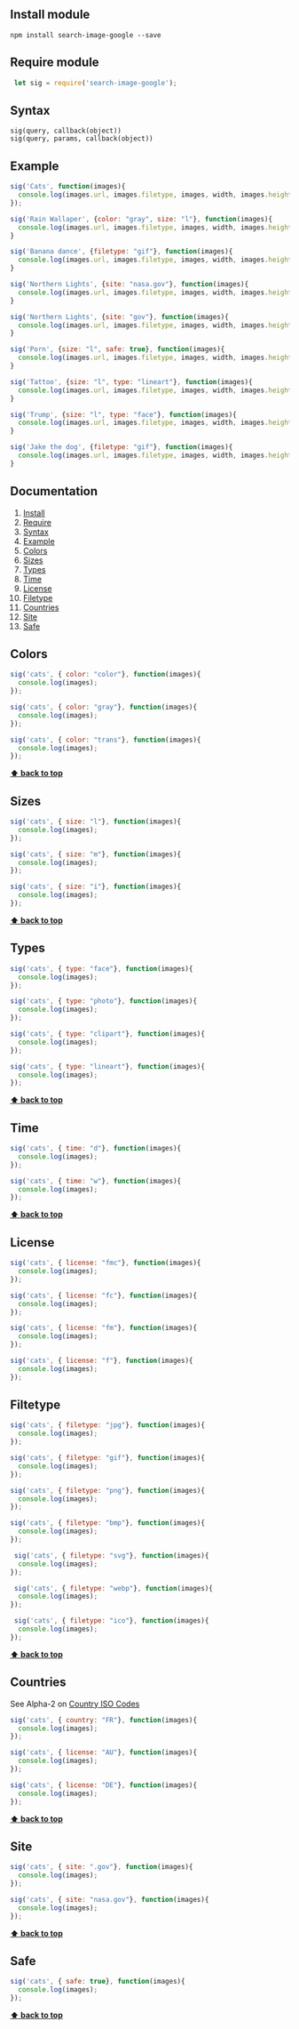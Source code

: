 ## Install module
  <a name="Install"></a>
   ```
   npm install search-image-google --save
   ```
   
## Require module
  <a name="Require"></a>
   ```javascript
    let sig = require('search-image-google');
  ```

## Syntax
  <a name="Syntax"></a>
  ```
  sig(query, callback(object))
  sig(query, params, callback(object))
  ```
  
## Example
  <a name="Example"></a>
  ```javascript  
  sig('Сats', function(images){
    console.log(images.url, images.filetype, images, width, images.height);
  });
  
  sig('Rain Wallaper', {color: "gray", size: "l"}, function(images){
	console.log(images.url, images.filetype, images, width, images.height);
  }
  
  sig('Banana dance', {filetype: "gif"}, function(images){
	console.log(images.url, images.filetype, images, width, images.height);
  }
  
  sig('Northern Lights', {site: "nasa.gov"}, function(images){
	console.log(images.url, images.filetype, images, width, images.height);
  }
  
  sig('Northern Lights', {site: "gov"}, function(images){
	console.log(images.url, images.filetype, images, width, images.height);
  }
  
  sig('Porn', {size: "l", safe: true}, function(images){
	console.log(images.url, images.filetype, images, width, images.height);
  }
  
  sig('Tattoo', {size: "l", type: "lineart"}, function(images){
	console.log(images.url, images.filetype, images, width, images.height);
  }
  
  sig('Trump', {size: "l", type: "face"}, function(images){
	console.log(images.url, images.filetype, images, width, images.height);
  }
  
  sig('Jake the dog', {filetype: "gif"}, function(images){
	console.log(images.url, images.filetype, images, width, images.height);
  }
  ```
  
## Documentation
  <a name="Documentation"></a>
  1. [Install](#Install)
  1. [Require](#Require)
  1. [Syntax](#Syntax)
  1. [Example](#Example)
  1. [Colors](#Colors)
  1. [Sizes](#Sizes)
  1. [Types](#Types)
  1. [Time](#Time)
  1. [License](#License)
  1. [Filetype](#Filetype)
  1. [Countries](#Countries)
  1. [Site](#Site)
  1. [Safe](#Safe)

## Colors
  <a name="Colors"></a>
  ```javascript  
  sig('cats', { color: "color"}, function(images){
    console.log(images);
  });

  sig('cats', { color: "gray"}, function(images){
    console.log(images);
  });

  sig('cats', { color: "trans"}, function(images){
    console.log(images);
  });
  ```
  **[⬆ back to top](#Documentation)**
  
## Sizes
  <a name="Sizes"></a>
  ```javascript  
  sig('cats', { size: "l"}, function(images){
    console.log(images);
  });

  sig('cats', { size: "m"}, function(images){
    console.log(images);
  });

  sig('cats', { size: "i"}, function(images){
    console.log(images);
  });
  ```
  **[⬆ back to top](#Documentation)**
  
## Types
  <a name="Types"></a>
  ```javascript  
  sig('cats', { type: "face"}, function(images){
    console.log(images);
  });

  sig('cats', { type: "photo"}, function(images){
    console.log(images);
  });

  sig('cats', { type: "clipart"}, function(images){
    console.log(images);
  });
  
  sig('cats', { type: "lineart"}, function(images){
    console.log(images);
  });
  ```
  **[⬆ back to top](#Documentation)**
  
## Time
  <a name="Time"></a>
  ```javascript
  sig('cats', { time: "d"}, function(images){
    console.log(images);
  });

  sig('cats', { time: "w"}, function(images){
    console.log(images);
  });
  ```
  **[⬆ back to top](#Documentation)**
  
## License
  <a name="License"></a>
  ```javascript  
  sig('cats', { license: "fmc"}, function(images){
    console.log(images);
  });

  sig('cats', { license: "fc"}, function(images){
    console.log(images);
  });
  
  sig('cats', { license: "fm"}, function(images){
    console.log(images);
  });
  
  sig('cats', { license: "f"}, function(images){
    console.log(images);
  });
  ```
  
  ## Filtetype
  <a name="Filtetype"></a>
  ```javascript  
  sig('cats', { filetype: "jpg"}, function(images){
    console.log(images);
  });

  sig('cats', { filetype: "gif"}, function(images){
    console.log(images);
  });
  
  sig('cats', { filetype: "png"}, function(images){
    console.log(images);
  });
  
  sig('cats', { filetype: "bmp"}, function(images){
    console.log(images);
  });
  
   sig('cats', { filetype: "svg"}, function(images){
    console.log(images);
  });
  
   sig('cats', { filetype: "webp"}, function(images){
    console.log(images);
  });
  
   sig('cats', { filetype: "ico"}, function(images){
    console.log(images);
  });
  ```
  **[⬆ back to top](#Documentation)**
  
  ## Countries
  <a name="Countries"></a>
  See Alpha-2 on <a href="http://www.nationsonline.org/oneworld/country_code_list.htm">Country ISO Codes</a>
  ```javascript  
  sig('cats', { country: "FR"}, function(images){
    console.log(images);
  });

  sig('cats', { license: "AU"}, function(images){
    console.log(images);
  });
  
  sig('cats', { license: "DE"}, function(images){
    console.log(images);
  });
  ```
  **[⬆ back to top](#Documentation)**
  
## Site
  <a name="Site"></a>
  ```javascript  
  sig('cats', { site: ".gov"}, function(images){
    console.log(images);
  });

  sig('cats', { site: "nasa.gov"}, function(images){
    console.log(images);
  });
  ```
  **[⬆ back to top](#Documentation)**
  
## Safe
  <a name="Safe"></a>
  ```javascript  
  sig('cats', { safe: true}, function(images){
    console.log(images);
  });
  ```
  **[⬆ back to top](#Documentation)**
  
